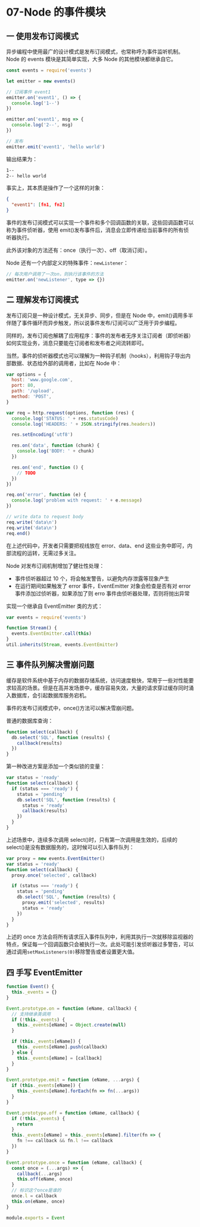 # 07-Node 的事件模块

## 一 使用发布订阅模式

异步编程中使用最广的设计模式是发布订阅模式，也常称呼为事件监听机制。Node 的 events 模块是其简单实现，大多 Node 的其他模块都继承自它。

```js
const events = require('events')

let emitter = new events()

// 订阅事件 event1
emitter.on('event1', () => {
  console.log('1--')
})

emitter.on('event1', msg => {
  console.log('2--', msg)
})

// 发布
emitter.emit('event1', 'hello world')
```

输出结果为：

```txt
1--
2-- hello world
```

事实上，其本质是操作了一个这样的对象：

```json
{
  "event1": [fn1, fn2]
}
```

事件的发布订阅模式可以实现一个事件和多个回调函数的关联，这些回调函数可以称为事件侦听器，使用 emit()发布事件后，消息会立即传递给当前事件的所有侦听器执行。

此外该对象的方法还有：once（执行一次）、off（取消订阅）。

Node 还有一个内部定义的特殊事件：`newListener`：

```js
// 每次用户调用了一次on，则执行该事件的方法
emitter.on('newListener', type => {})
```

## 二 理解发布订阅模式

发布订阅只是一种设计模式，无关异步、同步，但是在 Node 中，emit()调用多半伴随了事件循环而异步触发，所以说事件发布/订阅可以广泛用于异步编程。

同样的，发布订阅也解耦了应用程序：事件的发布者无序关注订阅者（即侦听器）如何实现业务，消息只要能在订阅者和发布者之间流转即可。

当然，事件的侦听器模式也可以理解为一种钩子机制（hooks），利用钩子导出内部数据、状态给外部的调用者，比如在 Node 中：

```js
var options = {
  host: 'www.google.com',
  port: 80,
  path: '/upload',
  method: 'POST',
}

var req = http.request(options, function (res) {
  console.log('STATUS: ' + res.statusCode)
  console.log('HEADERS: ' + JSON.stringify(res.headers))

  res.setEncoding('utf8')

  res.on('data', function (chunk) {
    console.log('BODY: ' + chunk)
  })

  res.on('end', function () {
    // TODO
  })
})

req.on('error', function (e) {
  console.log('problem with request: ' + e.message)
})

// write data to request body
req.write('data\n')
req.write('data\n')
req.end()
```

在上述代码中，开发者只需要把视线放在 error、data、end 这些业务中即可，内部流程的运转，无需过多关注。

Node 对发布订阅机制增加了健壮性处理：

- 事件侦听器超过 10 个，将会触发警告，以避免内存泄露等现象产生
- 在运行期间如果触发了 error 事件，EventEmitter 对象会检查是否有对 error 事件添加过侦听器，如果添加了则 erro 事件由侦听器处理，否则将抛出异常

实现一个继承自 EventEmitter 类的方式：

```js
var events = require('events')

function Stream() {
  events.EventEmitter.call(this)
}
util.inherits(Stream, events.EventEmitter)
```

## 三 事件队列解决雪崩问题

缓存是软件系统中基于内存的数据存储系统，访问速度极快，常用于一些对性能要求较高的场景。但是在高并发场景中，缓存容易失效，大量的请求穿过缓存同时涌入数据库，会引起数据库服务宕机。

事件的发布订阅模式中，once()方法可以解决雪崩问题。

普通的数据库查询：

```js
function select(callback) {
  db.select('SQL', function (results) {
    callback(results)
  })
}
```

第一种改进方案是添加一个类似锁的变量：

```js
var status = 'ready'
function select(callback) {
  if (status === 'ready') {
    status = 'pending'
    db.select('SQL', function (results) {
      status = 'ready'
      callback(results)
    })
  }
}
```

上述场景中，连续多次调用 select()时，只有第一次调用是生效的，后续的 select()是没有数据服务的，这时候可以引入事件队列：

```js
var proxy = new events.EventEmitter()
var status = 'ready'
function select(callback) {
  proxy.once('selected', callback)

  if (status === 'ready') {
    status = 'pending'
    db.select('SQL', function (results) {
      proxy.emit('selected', results)
      status = 'ready'
    })
  }
}
```

上述的 once 方法会将所有请求压入事件队列中，利用其执行一次就移除监视器的特点，保证每一个回调函数只会被执行一次。此处可能引发侦听器过多警告，可以通过调用`setMaxListeners(0)`移除警告或者设置更大值。

## 四 手写 EventEmitter

```js
function Event() {
  this._events = {}
}

Event.prototype.on = function (eName, callback) {
  // 支持继承类调用
  if (!this._events) {
    this._events[eName] = Object.create(null)
  }

  if (this._events[eName]) {
    this._events[eName].push(callback)
  } else {
    this._events[eName] = [callback]
  }
}

Event.prototype.emit = function (eName, ...args) {
  if (this._events[eName]) {
    this._events[eName].forEach(fn => fn(...args))
  }
}

Event.prototype.off = function (eName, callback) {
  if (!this._events) {
    return
  }
  this._events[eName] = this._events[eName].filter(fn => {
    fn !== callback && fn.l !== callback
  })
}

Event.prototype.once = function (eName, callback) {
  const once = (...args) => {
    callback(...args)
    this.off(eName, once)
  }
  // 标识这个once是谁的
  once.l = callback
  this.on(eName, once)
}

module.exports = Event
```
